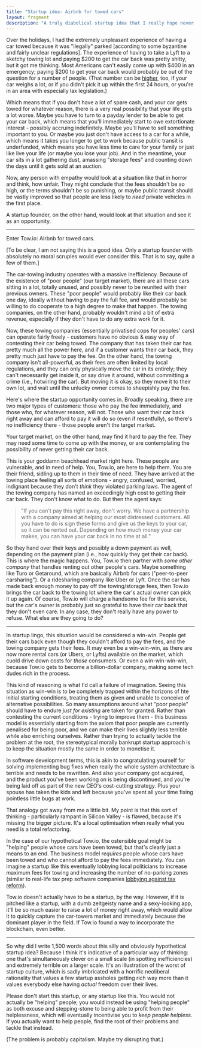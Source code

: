 ```yaml
---
title: "Startup idea: Airbnb for towed cars"
layout: fragment
description: "A truly diabolical startup idea that I really hope never actually materialises."
---
```


Over the holidays, I had the extremely unpleasant experience of having a car towed because it was "ilegally" parked [according to some byzantine and fairly unclear regulations]. The experience of having to take a Lyft to a sketchy towing lot and paying $200 to get the car back was pretty shitty, but it got me thinking. Most Americans can't easily come up with $400 in an emergency; paying $200 to get your car back would probably be out of the question for a number of people. (That number can be [higher](https://personalfinance.costhelper.com/towed-vehicle.html), too, if your car weighs a lot, or if you didn't pick it up within the first 24 hours, or you're in an area with especially lax legislation.)

Which means that if you don't have a lot of spare cash, and your car gets towed for whatever reason, there is a very real possibility that your life gets a lot worse. Maybe you have to turn to a payday lender to be able to get your car back, which means that you'll immediately start to owe extortionate interest - possibly accruing indefinitely. Maybe you'll have to sell something important to you. Or maybe you just don't have access to a car for a while, which means it takes you longer to get to work because public transit is underfunded, which means you have less time to care for your family or just like live your life (or maybe you lose your job). And in the meantime, your car sits in a lot gathering dust, amassing "storage fees" and counting down the days until it gets sold at an auction.

Now, any person with empathy would look at a situation like that in horror and think, how unfair. They might conclude that the fees shouldn't be so high, or the terms shouldn't be so punishing, or maybe public transit should be vastly improved so that people are less likely to _need_ private vehicles in the first place.

A startup founder, on the other hand, would look at that situation and see it as an opportunity.

***

Enter Tow.io: Airbnb for towed cars.

\[To be clear, I am not saying this is a good idea. Only a startup founder with absolutely no moral scruples would ever consider this. That is to say, quite a few of them.\]

The car-towing industry operates with a massive inefficiency. Because of the existence of "poor people" (our target market), there are all these cars sitting in a lot, totally unused, and possibly never to be reunited with their previous owners. These "poor people" would probably like their car back one day, ideally without having to pay the full fee, and would probably be willing to do cooperate to a high degree to make that happen. The towing companies, on the other hand, probably wouldn't mind a bit of extra revenue, especially if they don't have to do any extra work for it.

Now, these towing companies (essentially privatised cops for peoples' cars) can operate fairly freely - customers have no obvious & easy way of contesting their car being towed. The company that has taken their car has pretty much all the power here, and if a customer wants their car back, they pretty much just have to pay the fee. On the other hand, the towing company isn't all-powerful, as their fees are often limited by local regulations, and they can only physically move the car in its entirely; they can't necessarily get inside it, or say drive it around, without committing a crime (i.e., hotwiring the car). But moving it is okay, so they move it to their own lot, and wait until the unlucky owner comes to sheepishly pay the fee.

Here's where the startup opportunity comes in. Broadly speaking, there are two major types of customers: those who pay the fee immediately, and those who, for whatever reason, will not. Those who want their car back right away and can afford to pay it will do so (even if resentfully), so there's no inefficiency there - those people aren't the target market.

Your target market, on the other hand, may find it hard to pay the fee. They may need some time to come up with the money, or are contemplating the possibility of never getting their car back.

This is your goddamn beachhead market right here. These people are vulnerable, and in need of help. You, Tow.io, are here to help them. You are their friend, sidling up to them in their time of need. They have arrived at the towing place feeling all sorts of emotions - angry, confused, worried, indignant because they don't _think_ they violated parking laws. The agent of the towing company has named an exceedingly high cost to getting their car back. They don't know what to do. But then the agent says:

> "If you can't pay this right away, don't worry. We have a partnership with a company aimed at helping our most distressed customers. All you have to do is sign these forms and give us the keys to your car, so it can be rented out. Depending on how much money your car makes, you can have your car back in no time at all."

So they hand over their keys and possibly a down payment as well, depending on the payment plan (i.e., how quickly they get their car back). This is where the magic happens. You, Tow.io then partner with _some other company_ that handles renting out other people's cars. Maybe something like Turo or Getaround, which are basically Airbnb for cars ("peer-to-peer carsharing"). Or a ridesharing company like Uber or Lyft. Once the car has made back enough money to pay off the towing/storage fees, then Tow.io brings the car back to the towing lot where the car's actual owner can pick it up again. Of course, Tow.io will charge a handsome fee for this service, but the car's owner is probably just so grateful to have their car back that they don't even care. In any case, they don't really have any power to refuse. What else are they going to do?

***

In startup lingo, this situation would be considered a win-win. People get their cars back even though they couldn't afford to pay the fees, and the towing company gets their fees. It may even be a win-win-win, as there are now more rental cars (or Ubers, or Lyfts) available on the market, which cuold drive down costs for _those_ consumers. Or even a win-win-win-win, because Tow.io gets to become a billion-dollar company, making some tech dudes rich in the process.

This kind of reasoning is what I'd call a failure of imagination. Seeing this situation as win-win is to be completely trapped within the horizons of hte initial starting conditions, treating them as given and unable to conceive of alternative possibilities. So many assumptions around what "poor people" should have to endure _just for existing_ are taken for granted. Rather than contesting the current conditions - trying to improve them - this business model is essentially starting from the axiom that poor people are currently penalised for being poor, and we can make their lives slightly less terrible while also enriching ourselves. Rather than trying to actually tackle the problem at the root, the stereotypical morally bankrupt startup approach is to keep the situation mostly the same in order to monetise it.

In software development terms, this is akin to congratulating yourself for solving implementing bug fixes when really the whole system architecture is terrible and needs to be rewritten. And also your company got acquired, and the product you've been working on is being discontinued, and you're being laid off as part of the new CEO's cost-cutting strategy. Plus your spouse has taken the kids and left because you've spent all your time fixing pointless little bugs at work.

That analogy got away from me a little bit. My point is that this sort of thinking - particularly rampant in Silicon Valley - is flawed, because it's missing the bigger picture. It's a local optimisation when really what you need is a total refactoring.

In the case of our hypothetical Tow.io, the ostensible goal might be "helping" people whose cars have been towed, but that's clearly just a means to an end. The business model _requires_ people whose cars have been towed and who cannot afford to pay the fees immediately. You can imagine a startup like this eventually lobbying local politicians to increase maximum fees for towing and increasing the number of no-parking zones (similar to real-life tax prep software companies [lobbying against tax reform](https://www.propublica.org/article/filing-taxes-could-be-free-simple-hr-block-intuit-lobbying-against-it)).

Tow.io doesn't actually have to be a startup, by the way. However, if it is pitched like a startup, with a dumb zeitgeisty name and a sexy-looking app, it'll be so much easier to raise a lot of money right away, which would allow it to quickly capture the car-towers market and immediately because the dominant player in the field. If Tow.io found a way to incorporate the blockchain, even better.

***

So why did I write 1,500 words about this silly and obviously hypothetical startup idea? Because I think it's indicative of a particular way of thinking: one that's simultaneously clever on a small scale (in spotting inefficiencies) and extremely terrible on a larger scale. It's an illustration of the worst of startup culture, which is sadly imbricated with a horrific neoliberal rationality that values a few startup assholes getting rich way more than it values everybody else having _actual_ freedom over their lives.

Please don't start this startup, or any startup like this. You would not actually be "helping" people; you would instead be using "helping people" as both excuse and stepping-stone to being able to profit from their helplessness, which will eventually incentivise you to _keep people helpless_. If you actually want to help people, find the root of their problems and tackle that instead.

(The problem is probably capitalism. Maybe try disrupting that.)
